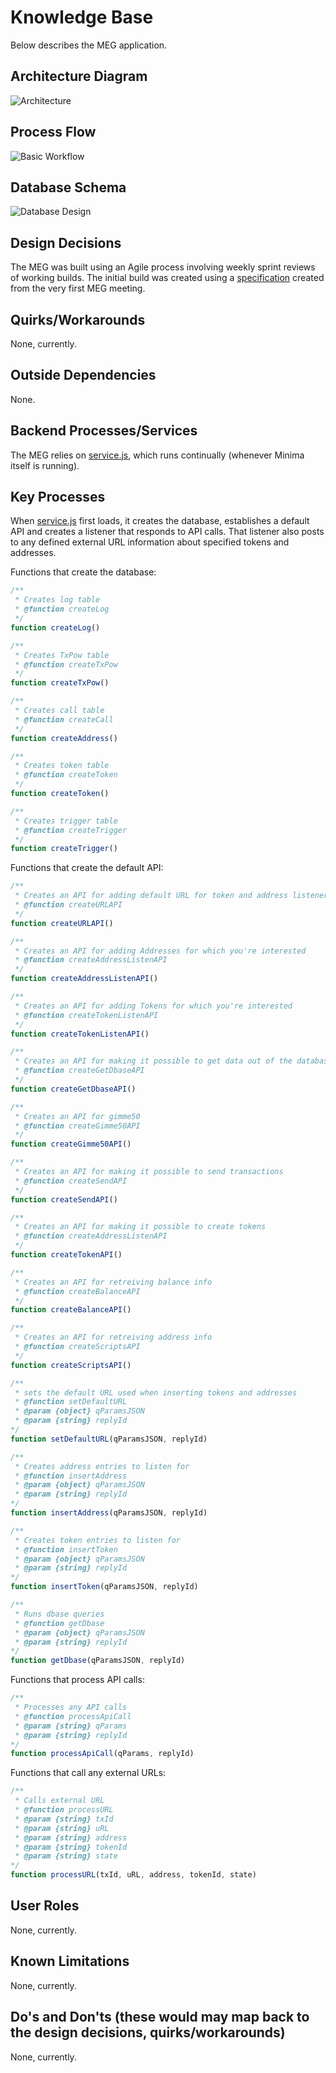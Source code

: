 # Knowledge Base

Below describes the MEG application.

## Architecture Diagram

![Architecture](./images/architecture.png)

## Process Flow

![Basic Workflow](images/basicWorkflow.png)

## Database Schema

![Database Design](./images/dbase.png)

## Design Decisions

The MEG was built using an Agile process involving weekly sprint reviews of working builds. The initial build was created using a [specification](./specification.md) created from the very first MEG meeting.

## Quirks/Workarounds

None, currently.

## Outside Dependencies

None.

## Backend Processes/Services

The MEG relies on [service.js](/src/service.js), which runs continually (whenever Minima itself is running).

## Key Processes

When [service.js](/src/service.js) first loads, it creates the database, establishes a default API and creates a listener that responds to API calls. That listener also posts to any defined external URL information about specified tokens and addresses.

Functions that create the database:

```javascript
/**
 * Creates log table
 * @function createLog
 */
function createLog()

/**
 * Creates TxPow table
 * @function createTxPow
 */
function createTxPow()

/**
 * Creates call table
 * @function createCall
 */
function createAddress()

/**
 * Creates token table
 * @function createToken
 */
function createToken()

/**
 * Creates trigger table
 * @function createTrigger
 */
function createTrigger()
```

Functions that create the default API:

```javascript
/**
 * Creates an API for adding default URL for token and address listeners
 * @function createURLAPI
 */
function createURLAPI()

/**
 * Creates an API for adding Addresses for which you're interested
 * @function createAddressListenAPI
 */
function createAddressListenAPI()

/**
 * Creates an API for adding Tokens for which you're interested
 * @function createTokenListenAPI
 */
function createTokenListenAPI()

/**
 * Creates an API for making it possible to get data out of the database
 * @function createGetDbaseAPI
 */
function createGetDbaseAPI()

/**
 * Creates an API for gimme50
 * @function createGimme50API
 */
function createGimme50API()

/**
 * Creates an API for making it possible to send transactions
 * @function createSendAPI
 */
function createSendAPI()

/**
 * Creates an API for making it possible to create tokens
 * @function createAddressListenAPI
 */
function createTokenAPI()

/**
 * Creates an API for retreiving balance info
 * @function createBalanceAPI
 */
function createBalanceAPI()

/**
 * Creates an API for retreiving address info
 * @function createScriptsAPI
 */
function createScriptsAPI()

/**
 * sets the default URL used when inserting tokens and addresses
 * @function setDefaultURL
 * @param {object} qParamsJSON
 * @param {string} replyId
*/
function setDefaultURL(qParamsJSON, replyId)

/**
 * Creates address entries to listen for
 * @function insertAddress
 * @param {object} qParamsJSON
 * @param {string} replyId
*/
function insertAddress(qParamsJSON, replyId)

/**
 * Creates token entries to listen for
 * @function insertToken
 * @param {object} qParamsJSON
 * @param {string} replyId
*/
function insertToken(qParamsJSON, replyId)

/**
 * Runs dbase queries
 * @function getDbase
 * @param {object} qParamsJSON
 * @param {string} replyId
*/
function getDbase(qParamsJSON, replyId)
```

Functions that process API calls:

```javascript
/**
 * Processes any API calls
 * @function processApiCall
 * @param {string} qParams
 * @param {string} replyId
*/
function processApiCall(qParams, replyId)
```

Functions that call any external URLs:

```javascript
/**
 * Calls external URL
 * @function processURL
 * @param {string} txId
 * @param {string} uRL
 * @param {string} address
 * @param {string} tokenId
 * @param {string} state
*/
function processURL(txId, uRL, address, tokenId, state)
```

## User Roles

None, currently.

## Known Limitations

None, currently.

## Do's and Don'ts (these would may map back to the design decisions, quirks/workarounds)

None, currently.

